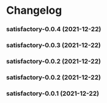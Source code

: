# Changelog<br>


<a name="satisfactory-0.0.4"></a>
### satisfactory-0.0.4 (2021-12-22)



<a name="satisfactory-0.0.3"></a>
### satisfactory-0.0.3 (2021-12-22)



<a name="satisfactory-0.0.2"></a>
### satisfactory-0.0.2 (2021-12-22)



<a name="satisfactory-0.0.2"></a>
### satisfactory-0.0.2 (2021-12-22)



<a name="satisfactory-0.0.1"></a>
### satisfactory-0.0.1 (2021-12-22)

